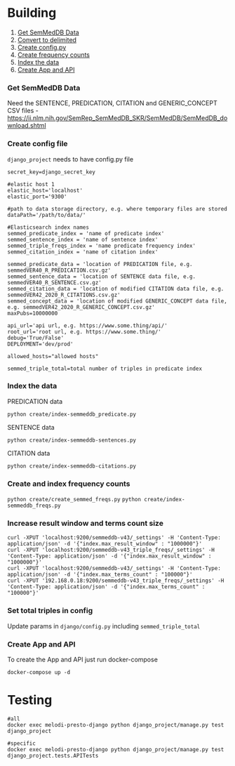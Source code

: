 # Building

1. [Get SemMedDB Data](#get-semmeddb-data)
2. [Convert to delimited](#convert-to-delimited) 
3. [Create config.py](#create-config-file) 
4. [Create frequency counts](#create-frequency-counts)
5. [Index the data](#index-the-data)
6. [Create App and API](#create-app-and-api)


### Get SemMedDB Data

Need the SENTENCE, PREDICATION, CITATION and GENERIC_CONCEPT CSV files - https://ii.nlm.nih.gov/SemRep_SemMedDB_SKR/SemMedDB/SemMedDB_download.shtml


### Create config file

`django_project` needs to have config.py file 

```
secret_key=django_secret_key

#elastic host 1 
elastic_host='localhost'
elastic_port='9300'

#path to data storage directory, e.g. where temporary files are stored
dataPath='/path/to/data/'

#Elasticsearch index names
semmed_predicate_index = 'name of predicate index'
semmed_sentence_index = 'name of sentence index'
semmed_triple_freqs_index = 'name predicate frequency index'
semmed_citation_index = 'name of citation index'

semmed_predicate_data = 'location of PREDICATION file, e.g. semmedVER40_R_PREDICATION.csv.gz'
semmed_sentence_data = 'location of SENTENCE data file, e.g. semmedVER40_R_SENTENCE.csv.gz'
semmed_citation_data = 'location of modified CITATION data file, e.g. semmedVER42_2020_R_CITATIONS.csv.gz'
semmed_concept_data = 'location of modified GENERIC_CONCEPT data file, e.g. semmedVER42_2020_R_GENERIC_CONCEPT.csv.gz'
maxPubs=10000000

api_url='api url, e.g. https://www.some.thing/api/'
root_url='root url, e.g. https://www.some.thing/'
debug='True/False'
DEPLOYMENT='dev/prod'

allowed_hosts="allowed hosts"

semmed_triple_total=total number of triples in predicate index
```

### Index the data

PREDICATION data

`python create/index-semmeddb_predicate.py`

SENTENCE data

`python create/index-semmeddb-sentences.py`

CITATION data

`python create/index-semmeddb-citations.py`

### Create and index frequency counts

`python create/create_semmed_freqs.py`
`python create/index-semmeddb_freqs.py`

### Increase result window and terms count size

```
curl -XPUT 'localhost:9200/semmeddb-v43/_settings' -H 'Content-Type: application/json' -d '{"index.max_result_window" : "1000000"}'
curl -XPUT 'localhost:9200/semmeddb-v43_triple_freqs/_settings' -H 'Content-Type: application/json' -d '{"index.max_result_window" : "1000000"}'
curl -XPUT 'localhost:9200/semmeddb-v43/_settings' -H 'Content-Type: application/json' -d '{"index.max_terms_count" : "100000"}'
curl -XPUT '192.168.0.18:9200/semmeddb-v43_triple_freqs/_settings' -H 'Content-Type: application/json' -d '{"index.max_terms_count" : "100000"}'

```

### Set total triples in config

Update params in `django/config.py` including `semmed_triple_total`

### Create App and API

To create the App and API just run docker-compose

```
docker-compose up -d
```

# Testing

```
#all
docker exec melodi-presto-django python django_project/manage.py test django_project

#specific
docker exec melodi-presto-django python django_project/manage.py test django_project.tests.APITests
```


